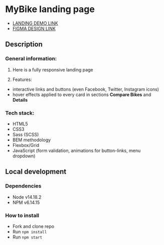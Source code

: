 # MyBike landing page
- [LANDING DEMO LINK](https://jstmpelowycz.github.io/my-bike_landing_page/)
- [FIGMA DESIGN LINK](https://www.figma.com/file/7qwsWggv9BAxMi2VPhBuPr/Air-(formerly-Dia)?node-id=9138%3A35)

## Description
### General information:
1. Here is a fully responsive landing page

2. Features:
  - interactive links and buttons (even Facebook, Twitter, Instagram icons)
  - hover effects applied to every card in sections **Compare Bikes** and **Details**

### Tech stack:
- HTML5
- CSS3
- Sass (SCSS)
- BEM methodology
- Flexbox/Grid
- JavaScript (form validation, animations for button-links, menu dropdown)

## Local development
### Dependencies
* Node v14.18.2
* NPM v6.14.15

### How to install
* Fork and clone repo
* Run `npm install`
* Run `npm start`

